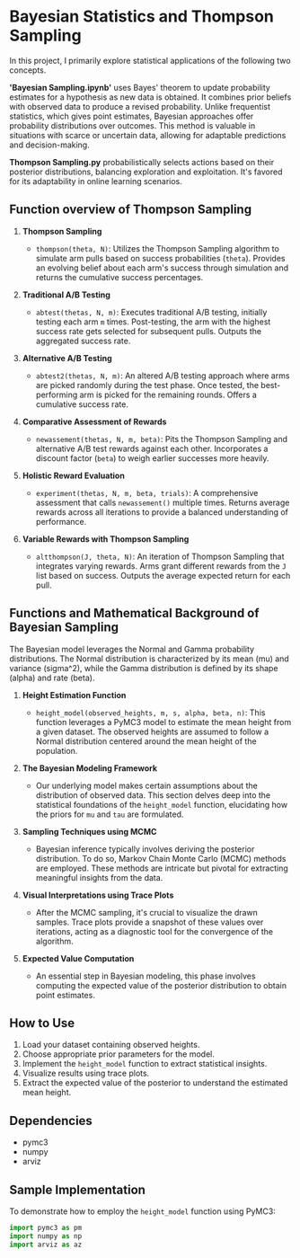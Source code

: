 # Bayesian Statistics and Thompson Sampling

In this project, I primarily explore statistical applications of the following two concepts. 

**'Bayesian Sampling.ipynb'** uses Bayes' theorem to update probability estimates for a hypothesis as new data is obtained. It combines prior beliefs with observed data to produce a revised probability. Unlike frequentist statistics, which gives point estimates, Bayesian approaches offer probability distributions over outcomes. This method is valuable in situations with scarce or uncertain data, allowing for adaptable predictions and decision-making.

**Thompson Sampling.py** probabilistically selects actions based on their posterior distributions, balancing exploration and exploitation. It's favored for its adaptability in online learning scenarios.


## Function overview of Thompson Sampling

1. **Thompson Sampling**
    - `thompson(theta, N)`: Utilizes the Thompson Sampling algorithm to simulate arm pulls based on success probabilities (`theta`). Provides an evolving belief about each arm's success through simulation and returns the cumulative success percentages.

2. **Traditional A/B Testing**
    - `abtest(thetas, N, m)`: Executes traditional A/B testing, initially testing each arm `m` times. Post-testing, the arm with the highest success rate gets selected for subsequent pulls. Outputs the aggregated success rate.

3. **Alternative A/B Testing**
    - `abtest2(thetas, N, m)`: An altered A/B testing approach where arms are picked randomly during the test phase. Once tested, the best-performing arm is picked for the remaining rounds. Offers a cumulative success rate.

4. **Comparative Assessment of Rewards**
    - `newassement(thetas, N, m, beta)`: Pits the Thompson Sampling and alternative A/B test rewards against each other. Incorporates a discount factor (`beta`) to weigh earlier successes more heavily.

5. **Holistic Reward Evaluation**
    - `experiment(thetas, N, m, beta, trials)`: A comprehensive assessment that calls `newassement()` multiple times. Returns average rewards across all iterations to provide a balanced understanding of performance.

6. **Variable Rewards with Thompson Sampling**
    - `altthompson(J, theta, N)`: An iteration of Thompson Sampling that integrates varying rewards. Arms grant different rewards from the `J` list based on success. Outputs the average expected return for each pull.

## Functions and Mathematical Background of Bayesian Sampling

The Bayesian model leverages the Normal and Gamma probability distributions. The Normal distribution is characterized by its mean (mu) and variance (sigma^2), while the Gamma distribution is defined by its shape (alpha) and rate (beta). 

1. **Height Estimation Function**
    - `height_model(observed_heights, m, s, alpha, beta, n)`: This function leverages a PyMC3 model to estimate the mean height from a given dataset. The observed heights are assumed to follow a Normal distribution centered around the mean height of the population.
    
2. **The Bayesian Modeling Framework**
    - Our underlying model makes certain assumptions about the distribution of observed data. This section delves deep into the statistical foundations of the `height_model` function, elucidating how the priors for `mu` and `tau` are formulated.

3. **Sampling Techniques using MCMC**
    - Bayesian inference typically involves deriving the posterior distribution. To do so, Markov Chain Monte Carlo (MCMC) methods are employed. These methods are intricate but pivotal for extracting meaningful insights from the data.

4. **Visual Interpretations using Trace Plots**
    - After the MCMC sampling, it's crucial to visualize the drawn samples. Trace plots provide a snapshot of these values over iterations, acting as a diagnostic tool for the convergence of the algorithm.

5. **Expected Value Computation**
    - An essential step in Bayesian modeling, this phase involves computing the expected value of the posterior distribution to obtain point estimates.

## How to Use

1. Load your dataset containing observed heights.
2. Choose appropriate prior parameters for the model.
3. Implement the `height_model` function to extract statistical insights.
4. Visualize results using trace plots.
5. Extract the expected value of the posterior to understand the estimated mean height.

## Dependencies

- pymc3
- numpy
- arviz

## Sample Implementation

To demonstrate how to employ the `height_model` function using PyMC3:

```python
import pymc3 as pm
import numpy as np
import arviz as az
